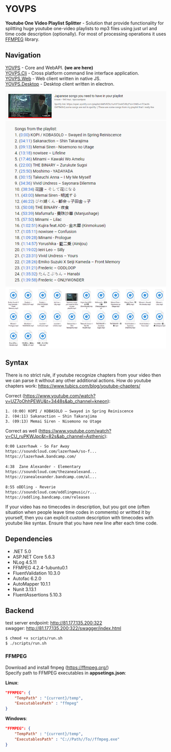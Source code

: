 # YOVPS
**Youtube One Video Playlist Splitter** - Solution that provide functionality for splitting huge youtube one-video playlists to mp3 files using just url and time code description (optionally). For most of processing operations it uses [FFMPEG](https://www.ffmpeg.org/) library.

## Navigation
[YOVPS](https://github.com/bubuntoid/YOVPS/) - Core and WebAPI. **(we are here)**<br>
[YOVPS.Cli](https://github.com/bubuntoid/YOVPS.CLI/) - Cross platform command line interface application.<br>
[YOVPS.Web](#) - Web client written in native JS.<br>
[YOVPS.Desktop](#) - Desktop client written in electron.<br>

![](./assets/Screenshot_1.png)
![](./assets/Screenshot_2.png)
![](./assets/Screenshot_3.png)

## Syntax
There is no strict rule, if youtube recognize chapters from your video then we can parse it without any other additional actions.
How do youtube chapters work: https://www.tubics.com/blog/youtube-chapters/

Correct (https://www.youtube.com/watch?v=UZ7oOhhPEWU&t=3448s&ab_channel=kneon):
```
1. (0:00) KOPI / KOBASOLO – Swayed in Spring Reiniscence
2. (04:11) Sakanaction – Shin Takarajima
3. (09:13) Memai Siren - Nisemono no Utage
```
Correct as well (https://www.youtube.com/watch?v=CU_ruPKWJpc&t=82s&ab_channel=Asthenic):
```
0:00 Lazerhawk - So Far Away 
https://soundcloud.com/lazerhawk/so-f...
https://lazerhawk.bandcamp.com/

4:38  Zane Alexander - Elementary
https://soundcloud.com/thezanealexand...
https://zanealexander.bandcamp.com/al...

8:55 oDDling - Reverie
https://soundcloud.com/oddlingmusic/r...
https://oddling.bandcamp.com/releases
```
If your video has no timecodes in description, but you got one (often situation when people leave time codes in comments) or writted it by yourself, then you can explicit custom description with timecodes with youtube like syntax.
Ensure that you have new line after each time code.

## Dependencies
* .NET 5.0
* ASP.NET Core 5.6.3
* NLog 4.5.11
* FFMPEG 4.2.4-1ubuntu0.1
* FluentValidation 10.3.0
* Autofac 6.2.0
* AutoMapper 10.1.1
* Nunit 3.13.1
* FluentAssertions 5.10.3

## Backend
test server endpoint: http://81.177.135.200:322 </br>
swagger: http://81.177.135.200:322/swagger/index.html

```
$ chmod +x scripts/run.sh
$ ./scripts/run.sh
```

### **FFMPEG**
Download and install fmpeg (https://ffmpeg.org/)<br>
Specify path to FFMPEG executables in **appsetings.json**:

**Linux**:
```json
"FFMPEG": {
    "TempPath" : "{current}/temp",
    "ExecutablesPath" : "ffmpeg"
}
```
**Windows**:
```json
"FFMPEG": {
    "TempPath" : "{current}/temp",
    "ExecutablesPath" : "C://Path//To//ffmpeg.exe"
}
```
